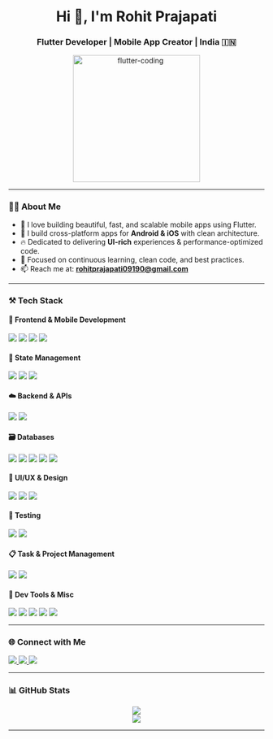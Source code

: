 <h1 align="center">Hi 👋, I'm Rohit Prajapati</h1>
<h3 align="center">Flutter Developer | Mobile App Creator | India 🇮🇳</h3>

<p align="center">
  <img src="https://cdn.dribbble.com/users/1162077/screenshots/3848914/programmer.gif" width="250" alt="flutter-coding" />
</p>

---

### 👨‍💻 About Me

- 💙 I love building beautiful, fast, and scalable mobile apps using Flutter.
- 📱 I build cross-platform apps for **Android & iOS** with clean architecture.
- 🔥 Dedicated to delivering **UI-rich** experiences & performance-optimized code.
- 🧠 Focused on continuous learning, clean code, and best practices.
- 📫 Reach me at: **rohitprajapati09190@gmail.com**

---

### ⚒️ Tech Stack

#### 🧱 Frontend & Mobile Development
<p>
  <img src="https://img.shields.io/badge/Flutter-02569B?style=for-the-badge&logo=flutter&logoColor=white"/>
  <img src="https://img.shields.io/badge/Dart-0175C2?style=for-the-badge&logo=dart&logoColor=white"/>
  <img src="https://img.shields.io/badge/iOS-000000?style=for-the-badge&logo=apple&logoColor=white"/>
  <img src="https://img.shields.io/badge/Android-3DDC84?style=for-the-badge&logo=android&logoColor=white"/>
</p>

#### 🔌 State Management
<p>
  <img src="https://img.shields.io/badge/Provider-009688?style=for-the-badge&logo=provider&logoColor=white"/>
  <img src="https://img.shields.io/badge/GetX-607D8B?style=for-the-badge&logo=flutter&logoColor=white"/>
  <img src="https://img.shields.io/badge/Bloc-0047AB?style=for-the-badge&logo=bloc&logoColor=white"/>
</p>

#### ☁️ Backend & APIs
<p>
  <img src="https://img.shields.io/badge/Firebase-ffca28?style=for-the-badge&logo=firebase&logoColor=black"/>
  <img src="https://img.shields.io/badge/REST%20API-00599C?style=for-the-badge&logo=postman&logoColor=white"/>
</p>

#### 🗃️ Databases
<p>
  <img src="https://img.shields.io/badge/Cloud%20Firestore-FFCA28?style=for-the-badge&logo=google-cloud&logoColor=black"/>
  <img src="https://img.shields.io/badge/Firebase%20Realtime%20DB-FFCA28?style=for-the-badge&logo=firebase&logoColor=black"/>
  <img src="https://img.shields.io/badge/Sqflite-4DB33D?style=for-the-badge&logo=sqlite&logoColor=white"/>
  <img src="https://img.shields.io/badge/SQLite-003B57?style=for-the-badge&logo=sqlite&logoColor=white"/>
  <img src="https://img.shields.io/badge/Hive-FF7F50?style=for-the-badge&logo=hive&logoColor=white"/>
</p>

#### 🎨 UI/UX & Design
<p>
  <img src="https://img.shields.io/badge/MaterialUI-0081CB?style=for-the-badge&logo=material-ui&logoColor=white"/>
  <img src="https://img.shields.io/badge/GoogleFonts-4285F4?style=for-the-badge&logo=google&logoColor=white"/>
  <img src="https://img.shields.io/badge/Figma-F24E1E?style=for-the-badge&logo=figma&logoColor=white"/>
</p>

#### 🧪 Testing
<p>
  <img src="https://img.shields.io/badge/FlutterTest-02569B?style=for-the-badge&logo=flutter&logoColor=white"/>
  <img src="https://img.shields.io/badge/Mockito-FF6F00?style=for-the-badge&logo=google&logoColor=white"/>
</p>

#### 📋 Task & Project Management
<p>
  <img src="https://img.shields.io/badge/Jira-0052CC?style=for-the-badge&logo=jira&logoColor=white"/>
  <img src="https://img.shields.io/badge/Trello-0079BF?style=for-the-badge&logo=trello&logoColor=white"/>
</p>

#### 🧰 Dev Tools & Misc
<p>
  <img src="https://img.shields.io/badge/Git-F05032?style=for-the-badge&logo=git&logoColor=white"/>
  <img src="https://img.shields.io/badge/GitHub-181717?style=for-the-badge&logo=github&logoColor=white"/>
  <img src="https://img.shields.io/badge/VSCode-007ACC?style=for-the-badge&logo=visualstudiocode&logoColor=white"/>
  <img src="https://img.shields.io/badge/Postman-FF6C37?style=for-the-badge&logo=postman&logoColor=white"/>
  <img src="https://img.shields.io/badge/Slack-4A154B?style=for-the-badge&logo=slack&logoColor=white"/>
</p>


---

### 🌐 Connect with Me

<p>
  <a href="https://portfolio-db7ad.web.app" target="_blank">
    <img src="https://img.shields.io/badge/Portfolio-000000?style=for-the-badge&logo=vercel&logoColor=white"/>
  </a>
  <a href="https://www.linkedin.com/in/rohit-premnarayan-prajapati/" target="_blank">
    <img src="https://img.shields.io/badge/LinkedIn-0077B5?style=for-the-badge&logo=linkedin&logoColor=white"/>
  </a>
  <a href="https://www.naukri.com/mnjuser/homepage" target="_blank">
    <img src="https://img.shields.io/badge/Naukri-4CAF50?style=for-the-badge&logo=naukri&logoColor=white"/>
  </a>
</p>

---

### 📊 GitHub Stats

<p align="center">
  <img src="https://github-readme-stats.vercel.app/api?username=rohitprajapati-bit&show_icons=true&theme=tokyonight&hide_border=true" />
  <br />
  <img src="https://github-readme-stats.vercel.app/api/top-langs/?username=rohitprajapati-bit&layout=compact&theme=tokyonight&hide_border=true" />
</p>

---



